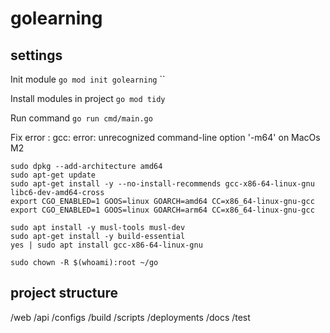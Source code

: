 # golearning

## settings

Init module
`go mod init golearning`
``

Install modules in project
`go mod tidy`

Run command
`go run cmd/main.go`

Fix error : gcc: error: unrecognized command-line option '-m64' on MacOs M2
```
sudo dpkg --add-architecture amd64
sudo apt-get update
sudo apt-get install -y --no-install-recommends gcc-x86-64-linux-gnu libc6-dev-amd64-cross
export CGO_ENABLED=1 GOOS=linux GOARCH=amd64 CC=x86_64-linux-gnu-gcc
export CGO_ENABLED=1 GOOS=linux GOARCH=arm64 CC=x86_64-linux-gnu-gcc

sudo apt install -y musl-tools musl-dev
sudo apt-get install -y build-essential
yes | sudo apt install gcc-x86-64-linux-gnu

sudo chown -R $(whoami):root ~/go
```
## project structure
/web
/api
/configs
/build
/scripts
/deployments
/docs
/test
